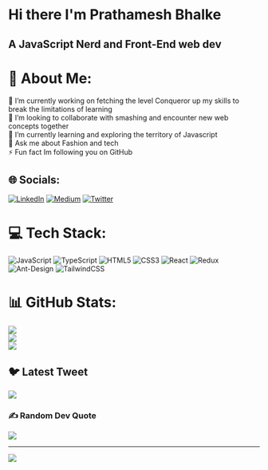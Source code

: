 # Hi there I'm Prathamesh Bhalke
## A JavaScript Nerd and Front-End web dev
# 💫 About Me:
🔭 I’m currently working on fetching the level Conqueror up my skills to break the limitations of learning <br>👯 I’m looking to collaborate with smashing and encounter new web concepts together <br>🌱 I’m currently learning and exploring the territory of Javascript<br>💬 Ask me about Fashion and tech<br>⚡ Fun fact Im following you on GitHub


## 🌐 Socials:
[![LinkedIn](https://img.shields.io/badge/LinkedIn-%230077B5.svg?logo=linkedin&logoColor=white)](https://linkedin.com/in/https://www.linkedin.com/in/prathamesh-bhalke-174b90226/) [![Medium](https://img.shields.io/badge/Medium-12100E?logo=medium&logoColor=white)](https://medium.com/@https://medium.com/@prathameshbhalke125) [![Twitter](https://img.shields.io/badge/Twitter-%231DA1F2.svg?logo=Twitter&logoColor=white)](https://twitter.com/https://twitter.com/prathambhalke) 

# 💻 Tech Stack:
![JavaScript](https://img.shields.io/badge/javascript-%23323330.svg?style=for-the-badge&logo=javascript&logoColor=%23F7DF1E) ![TypeScript](https://img.shields.io/badge/typescript-%23007ACC.svg?style=for-the-badge&logo=typescript&logoColor=white) ![HTML5](https://img.shields.io/badge/html5-%23E34F26.svg?style=for-the-badge&logo=html5&logoColor=white) ![CSS3](https://img.shields.io/badge/css3-%231572B6.svg?style=for-the-badge&logo=css3&logoColor=white) ![React](https://img.shields.io/badge/react-%2320232a.svg?style=for-the-badge&logo=react&logoColor=%2361DAFB) ![Redux](https://img.shields.io/badge/redux-%23593d88.svg?style=for-the-badge&logo=redux&logoColor=white) ![Ant-Design](https://img.shields.io/badge/-AntDesign-%230170FE?style=for-the-badge&logo=ant-design&logoColor=white) ![TailwindCSS](https://img.shields.io/badge/tailwindcss-%2338B2AC.svg?style=for-the-badge&logo=tailwind-css&logoColor=white)
# 📊 GitHub Stats:
![](https://github-readme-stats.vercel.app/api?username=prathambhalke&theme=dark&hide_border=false&include_all_commits=true&count_private=false)<br/>
![](https://github-readme-streak-stats.herokuapp.com/?user=prathambhalke&theme=dark&hide_border=false)<br/>
![](https://github-readme-stats.vercel.app/api/top-langs/?username=prathambhalke&theme=dark&hide_border=false&include_all_commits=true&count_private=false&layout=compact)

## 🐦 Latest Tweet
[![](https://gtce.itsvg.in/api?username=https://twitter.com/prathambhalke)](https://github.com/VishwaGauravIn/github-twitter-card-embed)

### ✍️ Random Dev Quote
![](https://quotes-github-readme.vercel.app/api?type=horizontal&theme=radical)

---
[![](https://visitcount.itsvg.in/api?id=prathambhalke&icon=1&color=0)](https://visitcount.itsvg.in)

<!-- Proudly created with GPRM ( https://gprm.itsvg.in ) -->
